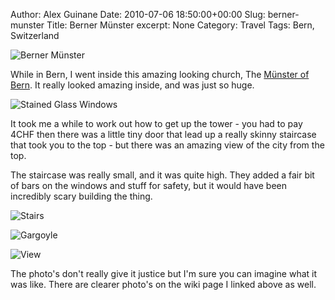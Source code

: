 Author: Alex Guinane
Date: 2010-07-06 18:50:00+00:00
Slug: berner-munster
Title: Berner Münster
excerpt: None
Category: Travel
Tags: Bern, Switzerland

![Berner Münster](/images/2010/2010-07-06-berner-munster/p1020108-7504553.jpg)

While in Bern, I went inside this amazing looking church, The [Münster of Bern](http://en.wikipedia.org/wiki/M%C3%BCnster_of_Bern). It really looked amazing inside, and was just so huge.

![Stained Glass Windows](/images/2010/2010-07-06-berner-munster/stainglass.jpg)

It took me a while to work out how to get up the tower - you had to pay 4CHF then there was a little tiny door that lead up a really skinny staircase that took you to the top - but there was an amazing view of the city from the top.

The staircase was really small, and it was quite high. They added a fair bit of bars on the windows and stuff for safety, but it would have been incredibly scary building the thing.

![Stairs](/images/2010/2010-07-06-berner-munster/stairs.jpg)

![Gargoyle](/images/2010/2010-07-06-berner-munster/gothic.jpg)

![View](/images/2010/2010-07-06-berner-munster/view.jpg)

The photo's don't really give it justice but I'm sure you can imagine what it was like. There are clearer photo's on the wiki page I linked above as well.
